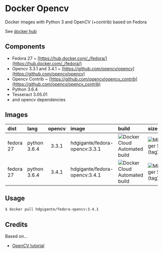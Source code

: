 # Docker Opencv

Docker images with Python 3 and OpenCV (+contrib) based on Fedora

See [docker hub](https://hub.docker.com/r/devlogos/opencv/)

## Components

- Fedora 27 ~ [https://hub.docker.com/_/fedora/](https://hub.docker.com/_/fedora/)
- Opencv 3.3.1 and 3.4.1 ~ [https://github.com/opencv/opencv](https://github.com/opencv/opencv)
- Opencv Contrib ~ [https://github.com/opencv/opencv_contrib](https://github.com/opencv/opencv_contrib)
- Python 3.6.4
- Tesseract 3.05.01
- and opencv dependencies

## Images

| dist | lang | opencv | image | build | size | pulls
| :--- | :--- | :---: | :--- | :--- | :--- | :--- |
| fedora 27 | python 3.6.4 | 3.3.1 | hdgigante/fedora-opencv:3.3.1 | ![Docker Cloud Automated build](https://img.shields.io/docker/cloud/automated/hdgigante/opencv-fedora/3.3.1.svg) | ![MicroBadger Size (tag)](https://img.shields.io/microbadger/image-size/hdgigante/opencv-fedora/3.3.1.svg) | ![Docker Pulls](https://img.shields.io/docker/pulls/hdgigante/opencv-fedora/3.3.1.svg)
| fedora 27 | python 3.6.4 | 3.4.1 | hdgigante/fedora-opencv:3.4.1 | ![Docker Cloud Automated build](https://img.shields.io/docker/cloud/automated/hdgigante/opencv-fedora/3.4.1.svg) | ![MicroBadger Size (tag)](https://img.shields.io/microbadger/image-size/hdgigante/opencv-fedora/3.4.1.svg) | ![Docker Pulls](https://img.shields.io/docker/pulls/hdgigante/opencv-fedora/3.4.1.svg)


## Usage

```bash
$ docker pull hdgigante/fedora-opencv:3.4.1
```

## Credits

Based on...

- [OpenCV tutorial](https://docs.opencv.org/trunk/dd/dd5/tutorial_py_setup_in_fedora.html)
